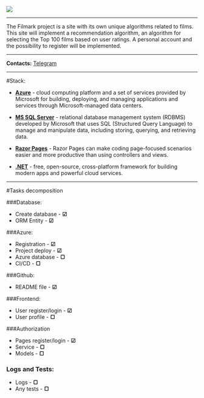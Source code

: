 ![](https://i.ibb.co/Ln9PXXY/Picsart-23-04-27-08-29-04-769.png)
___
The Filmark project is a site with its own unique algorithms related to films. This site will implement a recommendation algorithm, an algorithm for selecting the Top 100 films based on user ratings. A personal account and the possibility to register will be implemented.
___
**Contacts:**
[Telegram](https://t.me/Nketr)
___
#Stack:
* **[Azure](https://azure.microsoft.com/en-us/)** - cloud computing platform and a set of services provided by Microsoft for building, deploying, and managing applications and services through Microsoft-managed data centers.

* **[MS SQL Server](https://www.microsoft.com/en-us/sql-server/)** - relational database management system (RDBMS) developed by Microsoft that uses SQL (Structured Query Language) to manage and manipulate data, including storing, querying, and retrieving data.

* **[Razor Pages](https://learn.microsoft.com/en-us/aspnet/core/razor-pages/?view=aspnetcore-7.0&tabs=visual-studio)** - Razor Pages can make coding page-focused scenarios easier and more productive than using controllers and views.

* **[.NET](https://dotnet.microsoft.com/en-us/)** - free, open-source, cross-platform framework for building modern apps and powerful cloud services.
___

#Tasks decomposition

###Database:

* Create database - **☑**
* ORM Entity - **☑**

###Azure:

* Registration - **☑**
* Project deploy - **☑**
* Azure database - **▢**
* CI/CD - **▢**

###Github:

* README file - **☑**

###Frontend:

* User register/login - **☑**
* User profile - **▢**

###Authorization

* Pages register/login - **☑**
* Service - **▢**
* Models - **▢**

### Logs and Tests:

* Logs - **▢**
* Any tests - **▢**